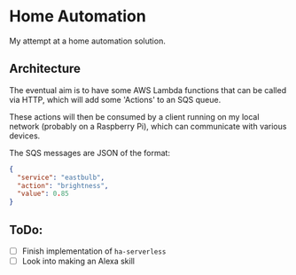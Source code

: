 # Home Automation
My attempt at a home automation solution.

## Architecture
The eventual aim is to have some AWS Lambda functions that can be called via
HTTP, which will add some 'Actions' to an SQS queue.

These actions will then be consumed by a client running on my local network
(probably on a Raspberry Pi), which can communicate with various devices.

The SQS messages are JSON of the format:
```json
{
  "service": "eastbulb",
  "action": "brightness",
  "value": 0.85
}
```


## ToDo:
- [ ] Finish implementation of `ha-serverless`
- [ ] Look into making an Alexa skill
